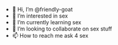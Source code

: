 - 👋 Hi, I’m @friendly-goat
- 👀 I’m interested in sex
- 🌱 I’m currently learning sex
- 💞️ I’m looking to collaborate on sex stuff
- 📫 How to reach me ask 4 sex

<!---
friendly-goat/friendly-goat is a ✨ special ✨ repository because its `README.md` (this file) appears on your GitHub profile.
You can click the Preview link to take a look at your changes.
--->
